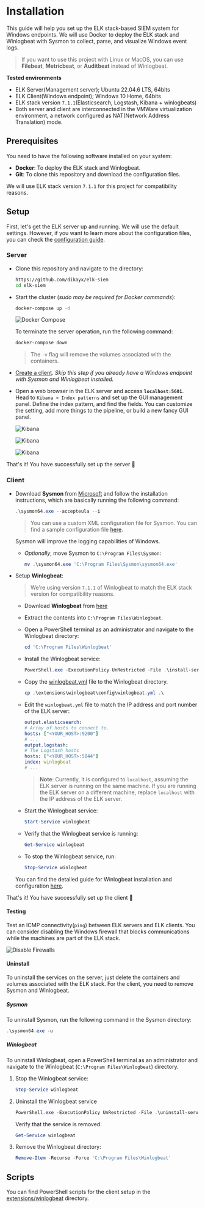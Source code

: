 # Installation

This guide will help you set up the ELK stack-based SIEM system for Windows endpoints. We will use Docker to deploy the ELK stack and Winlogbeat with Sysmon to collect, parse, and visualize Windows event logs.

> If you want to use this project with Linux or MacOS, you can use **Filebeat**, **Metricbeat**, or **Auditbeat** instead of Winlogbeat.

**Tested environments**

-   ELK Server(Management server); Ubuntu 22.04.6 LTS, 64bits
-   ELK Client(Windows endpoint); Windows 10 Home, 64bits
-   ELK stack version `7.1.1`(Elasticsearch, Logstash, Kibana + winlogbeats)
-   Both server and client are interconnected in the VMWare virtualization environment, a network configured as NAT(Network Address Translation) mode.

## Prerequisites

You need to have the following software installed on your system:

-   **Docker**: To deploy the ELK stack and Winlogbeat.
-   **Git**: To clone this repository and download the configuration files.

We will use ELK stack version `7.1.1` for this project for compatibility reasons.

## Setup

First, let's get the ELK server up and running. We will use the default settings. However, if you want to learn more about the configuration files, you can check the [configuration guide](./CONFIGURATION.md).

### Server

-   Clone this repository and navigate to the directory:

    ```bash
    https://github.com/dikayx/elk-siem
    cd elk-siem
    ```

-   Start the cluster (_sudo may be required for Docker commands_):

    ```bash
    docker-compose up -d
    ```

    ![Docker Compose](../_assets/docker_compose.png)

    To terminate the server operation, run the following command:

    ```bash
    docker-compose down
    ```

    > The `-v` flag will remove the volumes associated with the containers.

-   [Create a client](#client). _Skip this step if you already have a Windows endpoint with Sysmon and Winlogbeat installed._

-   Open a web browser in the ELK server and access **`localhost:5601`**. Head to `Kibana > Index patterns` and set up the GUI management panel. Define the index pattern, and find the fields. You can customize the setting, add more things to the pipeline, or build a new fancy GUI panel.

    ![Kibana](../_assets/kibana_run_1.png)

    ![Kibana](../_assets/kibana_run_1b.png)

    ![Kibana](../_assets/kibana_run_2.png)

That's it! You have successfully set up the server 🥳

### Client

-   Download **Sysmon** from [Microsoft](https://learn.microsoft.com/en-us/sysinternals/downloads/sysmon) and follow the installation instructions, which are basically running the following command:

    ```powershell
    .\sysmon64.exe --accepteula --i
    ```

    > You can use a custom XML configuration file for Sysmon. You can find a sample configuration file [here](https://github.com/SwiftOnSecurity/sysmon-config/blob/master/sysmonconfig-export.xml).

    Sysmon will improve the logging capabilities of Windows.

    -   _Optionally_, move Sysmon to `C:\Program Files\Sysmon`:

        ```powershell
        mv .\sysmon64.exe 'C:\Program Files\Sysmon\sysmon64.exe'
        ```

-   Setup **Winlogbeat**:

    > We're using version `7.1.1` of Winlogbeat to match the ELK stack version for compatibility reasons.

    -   Download **Winlogbeat** from [here](https://www.elastic.co/downloads/past-releases/winlogbeat-7-1-1)

    -   Extract the contents into `C:\Program Files\Winlogbeat`.

    -   Open a PowerShell terminal as an administrator and navigate to the Winlogbeat directory:

        ```powershell
        cd 'C:\Program Files\Winlogbeat'
        ```

    -   Install the Winlogbeat service:

        ```powershell
        PowerShell.exe -ExecutionPolicy UnRestricted -File .\install-service-winlogbeat.ps1
        ```

    -   Copy the [winlogbeat.yml](./extensions/winlogbeat/config/winlogbeat.yml) file to the Winlogbeat directory.

        ```powershell
        cp .\extensions\winlogbeat\config\winlogbeat.yml .\
        ```

    -   Edit the `winlogbeat.yml` file to match the IP address and port number of the ELK server:

        ```yml
        output.elasticsearch:
        # Array of hosts to connect to.
        hosts: ["<YOUR_HOST>:9200"]
        # ...
        output.logstash:
        # The Logstash hosts
        hosts: ["<YOUR_HOST>:5044"]
        index: winlogbeat
        # ...
        ```

        > **Note**: Currently, it is configured to `localhost`, assuming the ELK server is running on the same machine. If you are running the ELK server on a different machine, replace `localhost` with the IP address of the ELK server.

    -   Start the Winlogbeat service:

        ```powershell
        Start-Service winlogbeat
        ```

    -   Verify that the Winlogbeat service is running:

        ```powershell
        Get-Service winlogbeat
        ```

    -   To stop the Winlogbeat service, run:

        ```powershell
        Stop-Service winlogbeat
        ```

    You can find the detailed guide for Winlogbeat installation and configuration [here](https://www.elastic.co/guide/en/beats/winlogbeat/7.17/winlogbeat-installation-configuration.html).

That's it! You have successfully set up the client 🥳

#### Testing

Test an ICMP connectivity(`ping`) between ELK servers and ELK clients. You can consider disabling the Windows firewall that blocks communications while the machines are part of the ELK stack.

![Disable Firewalls](../_assets/disable_firewalls_win10.png)

#### Uninstall

To uninstall the services on the server, just delete the containers and volumes associated with the ELK stack. For the client, you need to remove Sysmon and Winlogbeat.

##### Sysmon

To uninstall Sysmon, run the following command in the Sysmon directory:

```powershell
.\sysmon64.exe -u
```

##### Winlogbeat

To uninstall Winlogbeat, open a PowerShell terminal as an administrator and navigate to the Winlogbeat (`C:\Program Files\Winlogbeat`) directory.

1. Stop the Winlogbeat service:

    ```powershell
    Stop-Service winlogbeat
    ```

2. Uninstall the Winlogbeat service

    ```powershell
    PowerShell.exe -ExecutionPolicy UnRestricted -File .\uninstall-service-winlogbeat.ps1
    ```

    Verify that the service is removed:

    ```powershell
    Get-Service winlogbeat
    ```

3. Remove the Winlogbeat directory:

    ```powershell
    Remove-Item -Recurse -Force 'C:\Program Files\Winlogbeat'
    ```

## Scripts

You can find PowerShell scripts for the client setup in the [extensions/winlogbeat](../extensions/winlogbeat) directory.
